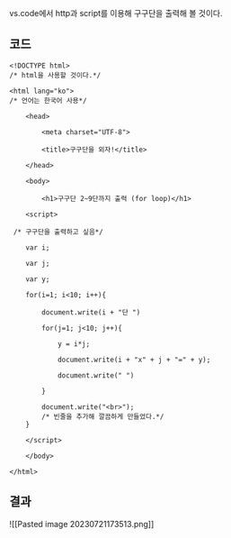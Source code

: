 vs.code에서 http과 script를 이용해 구구단을 출력해 볼 것이다.

## 코드
```
<!DOCTYPE html>
/* html을 사용할 것이다.*/

<html lang="ko">
/* 언어는 한국어 사용*/

    <head>

        <meta charset="UTF-8">

        <title>구구단을 외자!</title>

    </head>

    <body>

        <h1>구구단 2~9단까지 출력 (for loop)</h1>

    <script>

 /* 구구단을 출력하고 싶음*/

    var i;

    var j;

    var y;

    for(i=1; i<10; i++){

        document.write(i + "단 ")

        for(j=1; j<10; j++){

            y = i*j;

            document.write(i + "x" + j + "=" + y);

            document.write(" ")

        }

        document.write("<br>");
		/* 빈줄을 추가해 깔끔하게 만들었다.*/
    }

    </script>

    </body>

</html>
```


## 결과


![[Pasted image 20230721173513.png]]